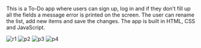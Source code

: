This is a To-Do app where users can sign up, log in and if they don’t fill up all the fields a message error is printed on the screen.  The user can rename the list, add new items and save the changes. The app is built in HTML, CSS and JavaScript. 


![r1](https://user-images.githubusercontent.com/69143183/120170933-6165a180-c1f9-11eb-906d-1406b194d821.jpg)
![p2](https://user-images.githubusercontent.com/69143183/111076924-5185cd80-84e6-11eb-934f-6643e72eea1b.png)
![p3](https://user-images.githubusercontent.com/69143183/111076925-534f9100-84e6-11eb-9993-8e1bd1e4aad3.png)
![p4](https://user-images.githubusercontent.com/69143183/111076929-55b1eb00-84e6-11eb-97ac-0353c7d27fa6.png)
